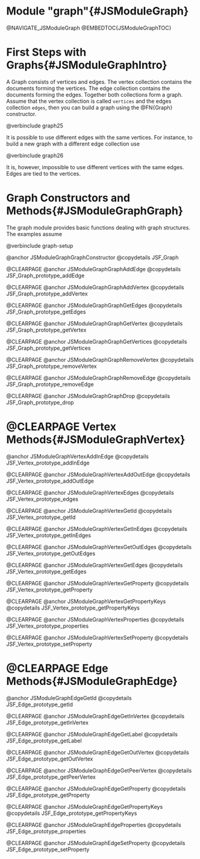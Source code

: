 Module "graph"{#JSModuleGraph}
==============================

@NAVIGATE_JSModuleGraph
@EMBEDTOC{JSModuleGraphTOC}

First Steps with Graphs{#JSModuleGraphIntro}
============================================

A Graph consists of vertices and edges. The vertex collection contains the
documents forming the vertices. The edge collection contains the documents
forming the edges. Together both collections form a graph. Assume that the
vertex collection is called `vertices` and the edges collection `edges`, then
you can build a graph using the @FN{Graph} constructor.

@verbinclude graph25

It is possible to use different edges with the same vertices. For instance, to
build a new graph with a different edge collection use

@verbinclude graph26

It is, however, impossible to use different vertices with the same edges. Edges
are tied to the vertices.

Graph Constructors and Methods{#JSModuleGraphGraph}
===================================================

The graph module provides basic functions dealing with graph structures.  The
examples assume

@verbinclude graph-setup

@anchor JSModuleGraphGraphConstructor
@copydetails JSF_Graph

@CLEARPAGE
@anchor JSModuleGraphGraphAddEdge
@copydetails JSF_Graph_prototype_addEdge

@CLEARPAGE
@anchor JSModuleGraphGraphAddVertex
@copydetails JSF_Graph_prototype_addVertex

@CLEARPAGE
@anchor JSModuleGraphGraphGetEdges
@copydetails JSF_Graph_prototype_getEdges

@CLEARPAGE
@anchor JSModuleGraphGraphGetVertex
@copydetails JSF_Graph_prototype_getVertex

@CLEARPAGE
@anchor JSModuleGraphGraphGetVertices
@copydetails JSF_Graph_prototype_getVertices

@CLEARPAGE
@anchor JSModuleGraphGraphRemoveVertex
@copydetails JSF_Graph_prototype_removeVertex

@CLEARPAGE
@anchor JSModuleGraphGraphRemoveEdge
@copydetails JSF_Graph_prototype_removeEdge

@CLEARPAGE
@anchor JSModuleGraphGraphDrop
@copydetails JSF_Graph_prototype_drop

@CLEARPAGE
Vertex Methods{#JSModuleGraphVertex}
====================================

@anchor JSModuleGraphVertexAddInEdge
@copydetails JSF_Vertex_prototype_addInEdge

@CLEARPAGE
@anchor JSModuleGraphVertexAddOutEdge
@copydetails JSF_Vertex_prototype_addOutEdge

@CLEARPAGE
@anchor JSModuleGraphVertexEdges
@copydetails JSF_Vertex_prototype_edges

@CLEARPAGE
@anchor JSModuleGraphVertexGetId
@copydetails JSF_Vertex_prototype_getId

@CLEARPAGE
@anchor JSModuleGraphVertexGetInEdges
@copydetails JSF_Vertex_prototype_getInEdges

@CLEARPAGE
@anchor JSModuleGraphVertexGetOutEdges
@copydetails JSF_Vertex_prototype_getOutEdges

@CLEARPAGE
@anchor JSModuleGraphVertexGetEdges
@copydetails JSF_Vertex_prototype_getEdges

@CLEARPAGE
@anchor JSModuleGraphVertexGetProperty
@copydetails JSF_Vertex_prototype_getProperty

@CLEARPAGE
@anchor JSModuleGraphVertexGetPropertyKeys
@copydetails JSF_Vertex_prototype_getPropertyKeys

@CLEARPAGE
@anchor JSModuleGraphVertexProperties
@copydetails JSF_Vertex_prototype_properties

@CLEARPAGE
@anchor JSModuleGraphVertexSetProperty
@copydetails JSF_Vertex_prototype_setProperty

@CLEARPAGE
Edge Methods{#JSModuleGraphEdge}
================================

@anchor JSModuleGraphEdgeGetId
@copydetails JSF_Edge_prototype_getId

@CLEARPAGE
@anchor JSModuleGraphEdgeGetInVertex
@copydetails JSF_Edge_prototype_getInVertex

@CLEARPAGE
@anchor JSModuleGraphEdgeGetLabel
@copydetails JSF_Edge_prototype_getLabel

@CLEARPAGE
@anchor JSModuleGraphEdgeGetOutVertex
@copydetails JSF_Edge_prototype_getOutVertex

@CLEARPAGE
@anchor JSModuleGraphEdgeGetPeerVertex
@copydetails JSF_Edge_prototype_getPeerVertex

@CLEARPAGE
@anchor JSModuleGraphEdgeGetProperty
@copydetails JSF_Edge_prototype_getProperty

@CLEARPAGE
@anchor JSModuleGraphEdgeGetPropertyKeys
@copydetails JSF_Edge_prototype_getPropertyKeys

@CLEARPAGE
@anchor JSModuleGraphEdgeProperties
@copydetails JSF_Edge_prototype_properties

@CLEARPAGE
@anchor JSModuleGraphEdgeSetProperty
@copydetails JSF_Edge_prototype_setProperty
